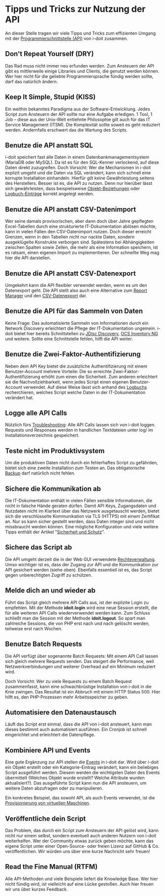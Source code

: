 # Tipps und Tricks zur Nutzung der API

An dieser Stelle tragen wir viele Tipps und Tricks zum effizienten Umgang mit der [Programmierschnittstelle (API)](./index.md) von i-doit zusammen.

Don't Repeat Yourself (DRY)
---------------------------

Das Rad muss nicht immer neu erfunden werden. Zum Ansteuern der API gibt es mittlerweile einige Libraries und Clients, die genutzt werden können. Wer hier nicht für die geliebte Programmiersprache fündig werden sollte, darf das natürlich ändern.

Keep It Simple, Stupid (KISS)
-----------------------------

Ein weithin bekanntes Paradigma aus der Software-Entwicklung. Jedes Script zum Ansteuern der API sollte nur eine Aufgabe erledigen. 1 Tool, 1 Job – diese aus der Unix-Welt entlehnte Philosophie gilt auch für das IT Service Management (ITSM). Die Komplexität sollte soweit es geht reduziert werden. Andernfalls erschwert das die Wartung des Scripts.

Benutze die API anstatt SQL
---------------------------

i-doit speichert fast alle Daten in einem Datenbankmanagementsystem (MariaDB oder MySQL). Da ist es für den SQL-Kenner verlockend, auf diese Daten direkt zuzugreifen. Doch Vorsicht: Wer die Mechanismen in i-doit explizit umgeht und die Daten via SQL verändert, kann sich schnell eine korrupte Installation einhandeln. Hierfür gilt keine Gewährleistung seitens des Herstellers. Besser ist es, die API zu nutzen. Denn nur hierüber lässt sich gewährleisten, dass beispielsweise [Objekt-Beziehungen](../../grundlagen/objekt-beziehungen.md) oder [Logbuch-Einträge](../../grundlagen/logbuch.md) korrekt angelegt werden.

Benutze die API anstatt CSV-Datenimport
---------------------------------------

Wer seine damals provisorischen, aber dann doch über Jahre gepflegten Excel-Tabellen durch eine strukturierte IT-Dokumentation ablösen möchte, kann in vielen Fällen den CSV-Datenimport nutzen. Doch dieser erreicht Grenzen, wenn in den Tabellen nicht nur nackte Daten, sondern ausgeklügelte Konstrukte verborgen sind. Spätestens bei Abhängigkeiten zwischen Spalten sowie Zellen, die mehr als eine Information speichern, ist es ratsam, einen eigenen Import zu implementieren. Der schnellte Weg mag hier die API darstellen.

Benutze die API anstatt CSV-Datenexport
---------------------------------------

Umgekehrt kann die API flexibler verwendet werden, wenn es um den Datenexport geht. Die API stellt also auch eine Alternative zum [Report Manager](../../auswertungen/report-manager.md) und den [CSV-Datenexport](../../daten-konsolidieren/csv-datenexport.md) dar.

Benutze die API für das Sammeln von Daten
-----------------------------------------

Keine Frage: Das automatisierte Sammeln von Informationen durch ein Network Discovery erleichtert die Pflege der IT-Dokumentation ungemein. i-doit bietet hier bereits Schnittstellen zu [JDisc Discovery](../../_archiv/jdisc-discovery.md), [OCS Inventory NG](../ocs-inventory-ng.md) und weitere. Sollte eine Schnittstelle fehlen, hilft die API weiter.

Benutze die Zwei-Faktor-Authentifizierung
-----------------------------------------

Neben dem API Key bietet die zusätzliche Authentifizierung mit einem Benutzer-Account mehrere Vorteile: Die so erreichte Zwei-Faktor-Authentifizierung erhöht zum einen die Sicherheit. Zum anderen erleichtert sie die Nachvollziehbarkeit, wenn jedes Script einen eigenen Benutzer-Account verwendet. Auf diese Weise lässt sich anhand des [Logbuchs](../../grundlagen/logbuch.md) recherchieren, welches Script welche Daten in der IT-Dokumentation verändert hat.

Logge alle API Calls
--------------------

Nützlich fürs [Troubleshooting](../../administration/troubleshooting/index.md): Alle API Calls lassen sich von i-doit loggen. Requests und Responses werden in handlichen Textdateien unter log/ im Installationsverzeichnis gespeichert.

Teste nicht im Produktivsystem
------------------------------

Um die produktiven Daten nicht durch ein fehlerhaftes Script zu gefährden, bietet sich eine zweite Installation zum Testen an. Das obligatorische [Backup](../../wartung-und-betrieb/daten-sichern-und-wiederherstellen/index.md) darf natürlich nicht fehlen.

Sichere die Kommunikation ab
----------------------------

Die IT-Dokumentation enthält in vielen Fällen sensible Informationen, die nicht in falsche Hände geraten dürfen. Damit API Keys, Zugangsdaten und Nutzdaten nicht im Klartext über das Netzwerk ausgetauscht werden, bietet sich die verschlüsselte Kommunikation via TLS (HTTPS) mit einem Zertifikat an. Nur so kann sicher gestellt werden, dass Daten integer sind und nicht missbraucht werden können. Eine mögliche Konfiguration und viele weitere Tipps enthält der Artikel "[Sicherheit und Schutz](../../wartung-und-betrieb/sicherheit-und-schutz.md)".

Sichere das Script ab
---------------------

Die API umgeht derzeit die in der Web GUI verwendete [Rechteverwaltung](../../effizientes-dokumentieren/rechteverwaltung/index.md). Umso wichtiger ist es, dass der Zugang zur API und die Kommunikation zur API gesichert werden (siehe oben). Ebenfalls essentiell ist es, das Script gegen unberechtigten Zugriff zu schützen.

Melde dich an und wieder ab
---------------------------

Führt das Script gleich mehrere API Calls aus, ist der explizite Login zu empfehlen. Mit der Methode **idoit.login** wird eine neue Session erstellt, die für alle weiteren API Calls wiederverwendet werden kann. Zum Schluss schließt man die Session mit der Methode **idoit.logout**. So spart man zahlreiche Sessions, die von PHP erst nach und nach gelöscht werden, teilweise erst nach Wochen.

Benutze Batch Requests
----------------------

Die API verfügt über sogenannte Batch Requests: Mit einem API Call lassen sich gleich mehrere Requests senden. Das steigert die Performance, weil Netzwerkverbindungen und weiterer Overhead auf ein Minimum reduziert wird.

Doch Vorsicht: Wer zu viele Requests zu einem Batch Request zusammenfasst, kann eine schwachbrüstige Installation von i-doit in die Knie zwingen. Das Resultat ist ein Abbruch mit einem HTTP Status 500. Hier hilft es, den PHP-Prozessen mehr Arbeitsspeicher zu geben.

Automatisiere den Datenaustausch
--------------------------------

Läuft das Script erst einmal, dass die API von i-doit ansteuert, kann man dieses bestimmt auch automatisiert ausführen. Ein Cronjob ist schnell eingerichtet und erleichtert die Datenpflege.

Kombiniere API und Events
-------------------------

Eine gute Ergänzung zur API stellen die [Events](../events.md) in i-doit dar. Wird über i-doit ein Objekt erstellt oder ein Kategorie-Eintrag verändert, kann ein beliebiges Script ausgeführt werden. Diesem werden die wichtigsten Daten des Events übermittelt (Welches Objekt wurde erstellt? Welche Attribute wurden aktualisiert?). Das ausgeführte Script kann nun die API ansteuern, um weitere Daten abzufragen oder zu manipulieren.

Ein konkretes Beispiel, das sowohl API, als auch Events verwendet, ist die [Provisionierung von virtuellen Maschinen](../../anwendungsfaelle/vm-provisionieren.md).

Veröffentliche dein Script
--------------------------

Das Problem, das durch ein Script zum Ansteuern der API gelöst wird, kann nicht nur einem selbst, sondern eventuell auch anderen Nutzern von i-doit weiterhelfen. Wer der Community etwas zurück geben möchte, kann das eigene Script unter einer Open-Source- oder freien Lizenz auf GitHub & Co. veröffentlichen. Wir würden uns über eine kurze Nachricht sehr freuen!

Read the Fine Manual (RTFM)
---------------------------

Alle API-Methoden und viele Beispiele liefert die Knowledge Base. Wer hier nicht fündig wird, ist vielleicht auf eine Lücke gestoßen. Auch hier freuen wir uns über kurzes Feedback.
